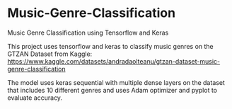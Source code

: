 # Music-Genre-Classification
Music Genre Classification using Tensorflow and Keras

This project uses tensorflow and keras to classify music genres on the GTZAN Dataset from Kaggle:
https://www.kaggle.com/datasets/andradaolteanu/gtzan-dataset-music-genre-classification

The model uses keras sequential with multiple dense layers on the dataset that includes 10 different genres and uses Adam optimizer and pyplot to evaluate accuracy.
